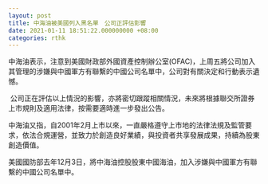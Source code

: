 ```yaml
---
layout: post
title: 中海油被美國列入黑名單　公司正評估影響
date: 2021-01-11 18:51:22.000000000 +08:00
categories: rthk
---
```


中海油表示，注意到美國財政部外國資產控制辦公室(OFAC)，上周五將公司加入其管理的涉嫌與中國軍方有聯繫的中國公司名單中，公司對有關決定和行動表示遺憾。

 公司正在評估以上情況的影響，亦將密切跟蹤相關情況，未來將根據聯交所證券上市規則及適用法律，按需要適時進一步發出公告。

中海油又指，自2001年2月上市以來，一直嚴格遵守上市地的法律法規及監管要求，依法合規運營，並致力於創造良好業績，與投資者共享發展成果，持續為股東創造價值。

美國國防部去年12月3日，將中海油控股股東中國海油，加入涉嫌與中國軍方有聯繫的中國公司名單中。
